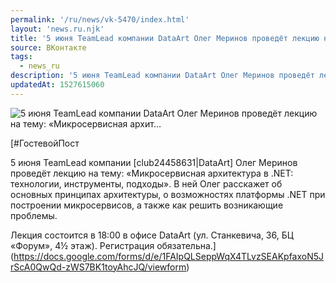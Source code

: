 ```yaml
---
permalink: '/ru/news/vk-5470/index.html'
layout: 'news.ru.njk'
title: '5 июня TeamLead компании DataArt Олег Меринов проведёт лекцию на тему: «Микросервисная архит'
source: ВКонтакте
tags:
  - news_ru
description: '5 июня TeamLead компании DataArt Олег Меринов проведёт лекцию на тему: «Микросервисная архит…'
updatedAt: 1527615060
---
```

![5 июня TeamLead компании DataArt Олег Меринов проведёт лекцию на тему: «Микросервисная архит…](https://sun9-24.userapi.com/eC-T1Vx6bKMrPgqbnATbpPE7O-D8x9sYBoUj6g/A4FaX3bXvCM.jpg)

[#ГостевойПост

5 июня TeamLead компании [club24458631|DataArt] Олег Меринов проведёт лекцию на тему: «Микросервисная архитектура в .NET: технологии, инструменты, подходы». В ней Олег расскажет об основных принципах архитектуры, о возможностях платформы .NET при построении микросервисов, а также как решить возникающие проблемы.

Лекция состоится в 18:00 в офисе DataArt (ул. Станкевича, 36, БЦ «Форум», 4½ этаж). Регистрация обязательна.](https://docs.google.com/forms/d/e/1FAIpQLSeppWqX4TLvzSEAKpfaxoN5JrScA0QwQd-zWS7BK1toyAhcJQ/viewform)

